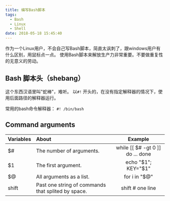 ```yaml
---
title: 编写Bash脚本
tags:
  - Bash
  - Linux
  - Shell
date: 2018-05-18 15:45:40
---
```



作为一个Linux用户，不会自己写Bash脚本，简直太讽刺了，跟windows用户有什么区别，用鼠标点一点。
使用Bash脚本来解放生产力非常重要。不要做重复性的无意义的劳动。

## Bash 脚本头（shebang）

这个东西汉语里叫"蛇棒"，难听。
以`#!` 开头的，在没有指定解释器的情况下，使用后面路径的解释器运行。

常用的bash命令解释器： `#! /bin/bash`


## Command arguments

| Variables | About | Example |
|:-|:-|:-:|
| $# | The number of arguments. | while [[ $# -gt 0 ]] do ... done |
| $1 | The first argument. | echo "$1"; KEY="$1" |
| $@ | All arguments as a list. | for i in "$@" |
| shift | Past one string of commands that splited by space. | shift # one line | 
